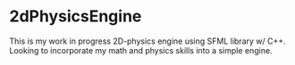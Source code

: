 # 2dPhysicsEngine
This is my work in progress 2D-physics engine using SFML library w/ C++. Looking to incorporate my math and physics skills into a simple engine.
